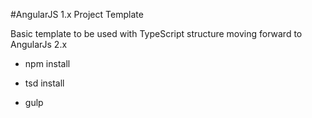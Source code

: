 #AngularJS 1.x  Project Template

Basic template to be used with TypeScript structure moving forward to AngularJs 2.x

* npm install
* tsd install

* gulp 